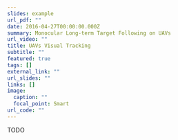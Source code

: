 ```yaml
---
slides: example
url_pdf: ""
date: 2016-04-27T00:00:00.000Z
summary: Monocular Long-term Target Following on UAVs
url_video: ""
title: UAVs Visual Tracking
subtitle: ""
featured: true
tags: []
external_link: ""
url_slides: ""
links: []
image:
  caption: ""
  focal_point: Smart
url_code: ""
---
```


TODO